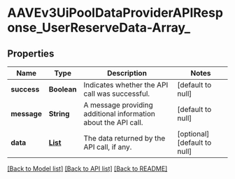 # AAVEv3UiPoolDataProviderAPIResponse_UserReserveData-Array_
## Properties

| Name | Type | Description | Notes |
|------------ | ------------- | ------------- | -------------|
| **success** | **Boolean** | Indicates whether the API call was successful. | [default to null] |
| **message** | **String** | A message providing additional information about the API call. | [default to null] |
| **data** | [**List**](UserReserveData.md) | The data returned by the API call, if any. | [optional] [default to null] |

[[Back to Model list]](../README.md#documentation-for-models) [[Back to API list]](../README.md#documentation-for-api-endpoints) [[Back to README]](../README.md)

